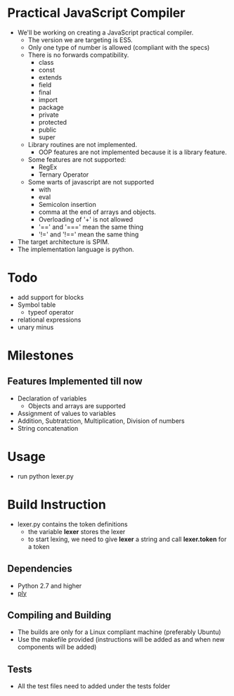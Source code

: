 # Practical JavaScript Compiler
- We'll be working on creating a JavaScript practical compiler.
    - The version we are targeting is ES5.
    - Only one type of number is allowed (compliant with the specs)
    - There is no forwards compatibility.
        - class
        - const
        - extends
        - field
        - final
        - import
        - package
        - private
        - protected
        - public
        - super
    - Library routines are not implemented.
        - OOP features are not implemented because it is a library feature.
    - Some features are not supported:
        - RegEx
        - Ternary Operator
    - Some warts of javascript are not supported
        - with
        - eval
        - Semicolon insertion
        - comma at the end of arrays and objects.
        - Overloading of '+' is not allowed
        - '==' and '===' mean the same thing
        - '!=' and '!==' mean the same thing
- The target architecture is SPIM.
- The implementation language is python.

# Todo
- add support for blocks
- Symbol table
    - typeof operator
- relational expressions
- unary minus

# Milestones

## Features Implemented till now
- Declaration of variables
    - Objects and arrays are supported
- Assignment of values to variables
- Addition, Subtratction, Multiplication, Division of numbers
- String concatenation

# Usage
- run python lexer.py <testFileName>

# Build Instruction
- lexer.py contains the token definitions
    - the variable **lexer** stores the lexer
    - to start lexing, we need to give **lexer** a string and call **lexer.token** for a token

## Dependencies
- Python 2.7 and higher
- [ply](https://github.com/dabeaz/ply)

## Compiling and Building
- The builds are only for a Linux compliant machine (preferably Ubuntu)
- Use the makefile provided (instructions will be added as and when new components will be added)

## Tests
- All the test files need to added under the tests folder


